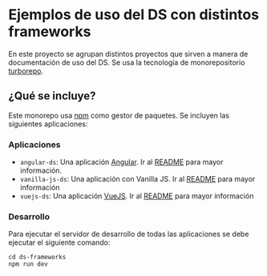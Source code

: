# Ejemplos de uso del DS con distintos frameworks

En este proyecto se agrupan distintos proyectos que sirven a manera de documentación de uso
del DS. Se usa la tecnología de monorepositorio [turborepo](https://turbo.build/repo).

## ¿Qué se incluye?

Este monorepo usa [npm](https://www.npmjs.com/) como gestor de paquetes. Se incluyen las siguientes
aplicaciones:

### Aplicaciones

- `angular-ds`: Una aplicación [Angular](https://angular.io/). Ir al [README](apps/angular-ds/README.md) para mayor información.
- `vanilla-js-ds`: Una aplicación con Vanilla JS. Ir al [README](apps/vue-js-ds/README.md) para mayor información
- `vuejs-ds`: Una aplicación [VueJS](https://vuejs.org/). Ir al [README](apps/vanilla-js-ds/README.md) para mayor información

### Desarrollo

Para ejecutar el servidor de desarrollo de todas las aplicaciones se debe ejecutar
el siguiente comando:

```
cd ds-frameworks
npm run dev
```
